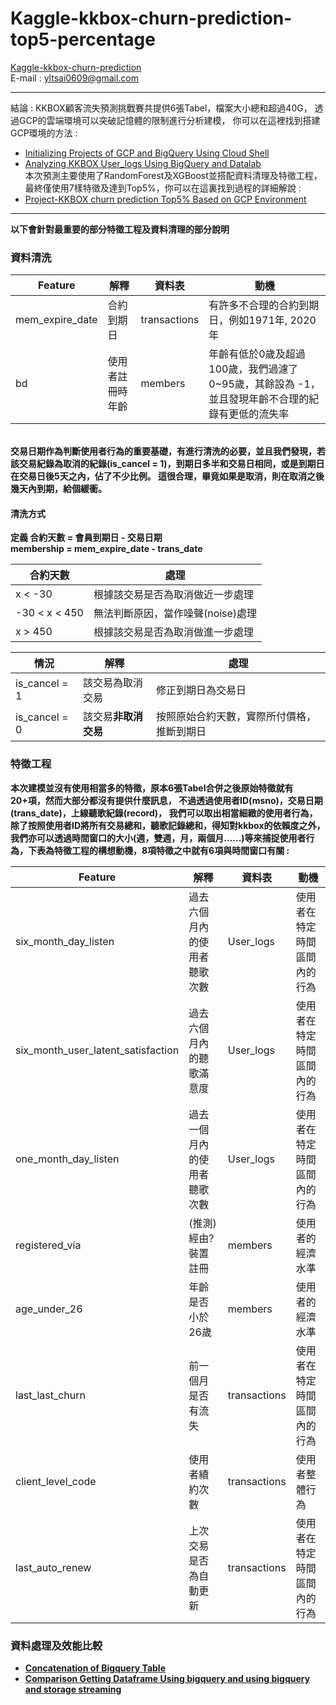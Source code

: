 # Kaggle-kkbox-churn-prediction-top5-percentage
[Kaggle-kkbox-churn-prediction](https://www.kaggle.com/c/kkbox-churn-prediction-challenge) <br>
E-mail : [yltsai0609@gmail.com](yltsai0609@gmail.com) <br>
 **********************************************
 結論 : KKBOX顧客流失預測挑戰賽共提供6張Tabel，檔案大小總和超過40G，
       透過GCP的雲端環境可以突破記憶體的限制進行分析建模，
       你可以在這裡找到搭建GCP環境的方法 : <br>
* [Initializing Projects of GCP and BigQuery Using Cloud Shell](https://medium.com/@yulongtsai/datalab-and-bigquery-to-analytics-d0802782d9bb) 
* [Analyzing KKBOX User_logs Using BigQuery and Datalab ](https://medium.com/@yulongtsai/datalab-bigquery-python-kkbox-churn-prediction-f2a7245c5d99) <br>
       本次預測主要使用了RandomForest及XGBoost並搭配資料清理及特徵工程，
       最終僅使用7樣特徵及達到Top5%，你可以在這裏找到過程的詳細解說 : 
* [Project-KKBOX churn prediction Top5% Based on GCP Environment](https://medium.com/@yulongtsai/kaggle-kkbox-churn-prediction-top5-c0ea4c9b3f1a)<br>
 **********************************************
<b>以下會針對最重要的部分特徵工程及資料清理的部分說明<b>
 
### 資料清洗
|Feature|解釋|資料表|動機|
|-------|---|-----|----|
|mem_expire_date|合約到期日|transactions|有許多不合理的合約到期日，例如1971年, 2020年|
|bd|使用者註冊時年齡|members|年齡有低於0歲及超過100歲，我們過濾了0~95歲，其餘設為 -1，並且發現年齡不合理的紀錄有更低的流失率|
<br>
交易日期作為判斷使用者行為的重要基礎，有進行清洗的必要，並且我們發現，若該交易紀錄為取消的紀錄(is_cancel = 1)，到期日多半和交易日相同，或是到期日在交易日後5天之內，佔了不少比例。
這很合理，畢竟如果是取消，則在取消之後幾天內到期，給個緩衝。

#### 清洗方式
定義 合約天數    =    會員到期日     -  交易日期 <br>
     membership = mem_expire_date - trans_date <br>

|合約天數|處理|
|-------|---|
|x < -30 | 根據該交易是否為取消做近一步處理|
|-30 < x < 450| 無法判斷原因，當作噪聲(noise)處理|
| x > 450| 根據該交易是否為取消做進一步處理|

|情況|解釋|處理|
|---|---|----|
|is_cancel = 1|該交易為取消交易|修正到期日為交易日|
|is_cancel = 0|該交易<b>非<b>取消交易|按照原始合約天數，實際所付價格，推斷到期日|

### 特徵工程 
本次建模並沒有使用相當多的特徵，原本6張Tabel合併之後原始特徵就有20+項，然而大部分都沒有提供什麼訊息，
不過透過使用者ID(msno)，交易日期(trans_date)，上線聽歌紀錄(record)，
我們可以取出相當細緻的使用者行為，除了按照使用者ID將所有交易總和，聽歌記錄總和，得知對kkbox的依賴度之外，
我們亦可以透過時間窗口的大小(週，雙週，月，兩個月......)等來捕捉使用者行為，下表為特徵工程的構想動機，8項特徵之中就有6項與時間窗口有關 : 

|Feature|解釋|資料表|動機|
|-------|----|----|-----|
|six_month_day_listen|過去六個月內的使用者聽歌次數|User_logs|使用者在特定時間區間內的行為|
|six_month_user_latent_satisfaction|過去六個月內的聽歌滿意度|User_logs|使用者在特定時間區間內的行為|
|one_month_day_listen|過去一個月內的使用者聽歌次數|User_logs|使用者在特定時間區間內的行為|
|registered_via|(推測)經由?裝置註冊|members|使用者的經濟水準|
|age_under_26|年齡是否小於26歲|members|使用者的經濟水準|
|last_last_churn|前一個月是否有流失|transactions|使用者在特定時間區間內的行為|
|client_level_code|使用者續約次數|transactions|使用者整體行為|
|last_auto_renew|上次交易是否為自動更新|transactions|使用者在特定時間區間內的行為|


### 資料處理及效能比較
* [Concatenation of Bigquery Table](https://github.com/YLTsai0609/Kaggle-kkbox-churn-prediction-top5-percentage/blob/master/BQ%20Tables%20concat.ipynb)
* [Comparison Getting Dataframe Using bigquery and using bigquery and storage streaming](https://github.com/YLTsai0609/Kaggle-kkbox-churn-prediction-top5-percentage/blob/master/efficiency%20testing%20reading%20dataframe%20from%20bigquery.ipynb)

